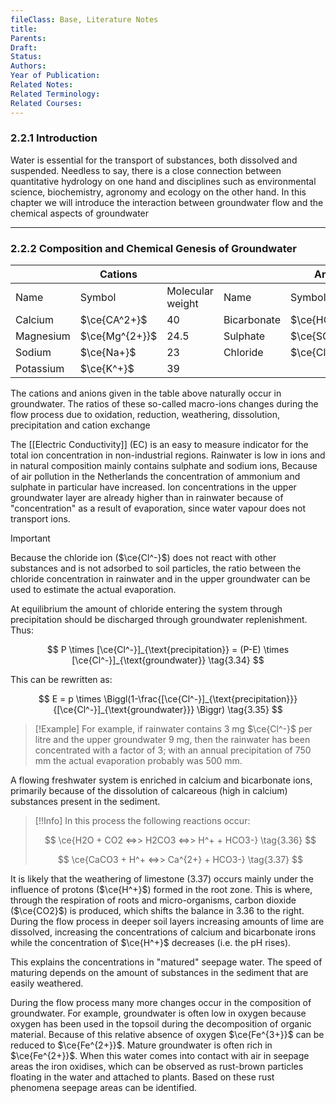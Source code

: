 ```yaml
---
fileClass: Base, Literature Notes
title: 
Parents: 
Draft: 
Status: 
Authors: 
Year of Publication: 
Related Notes: 
Related Terminology: 
Related Courses: 
---
```

### 2.2.1 Introduction
Water is essential for the transport of substances, both dissolved and suspended. Needless to say, there is a close connection between quantitative hydrology on one hand and disciplines such as environmental science, biochemistry, agronomy and ecology on the other hand. In this chapter we will introduce the interaction between groundwater flow and the chemical aspects of groundwater

---
### 2.2.2 Composition and Chemical Genesis of Groundwater

|  | Cations |  |  | Anions |  |
| ---- | ---- | ---- | ---- | ---- | ---- |
| Name | Symbol | Molecular weight | Name | Symbol | Molecular weight |
| Calcium | $\ce{CA^2+}$ | 40 | Bicarbonate | $\ce{HCO3-}$ | 61 |
| Magnesium | $\ce{Mg^{2+}}$ | 24.5 | Sulphate | $\ce{SO4^{2-}}$ | 96 |
| Sodium | $\ce{Na+}$ | 23 | Chloride | $\ce{Cl^-}$ | 35.5 |
| Potassium | $\ce{K^+}$ | 39 |  |  |  |
The cations and anions given in the table above naturally occur in groundwater. The ratios of these so-called macro-ions changes during the flow process due to oxidation, reduction, weathering, dissolution, precipitation and cation exchange

The [[Electric Conductivity]] (EC) is an easy to measure indicator for the total ion concentration in non-industrial regions. Rainwater is low in ions and in natural composition mainly contains sulphate and sodium ions, Because of air pollution in the Netherlands the concentration of ammonium and sulphate in particular have increased. Ion concentrations in the upper groundwater layer are already higher than in rainwater because of "concentration" as a result of evaporation, since water vapour does not transport ions. 

>[!Important]
>Because the chloride ion ($\ce{Cl^-}$) does not react with other substances and is not adsorbed to soil particles, the ratio between the chloride concentration in rainwater and in the upper groundwater can be used to estimate the actual evaporation. 

At equilibrium the amount of chloride entering the system through precipitation should be discharged through groundwater replenishment. Thus: 

$$
P \times [\ce{Cl^-}]_{\text{precipitation}} = (P-E) \times [\ce{Cl^-}]_{\text{groundwater}} \tag{3.34}
$$


This can be rewritten as: 

$$
E = p \times \Biggl(1-\frac{[\ce{Cl^-}]_{\text{precipitation}}}{[\ce{Cl^-}]_{\text{groundwater}}} \Biggr) \tag{3.35} 
$$


>[!Example]
>For example, if rainwater contains 3 mg $\ce{Cl^-}$ per litre and the upper groundwater 9 mg, then the rainwater has been concentrated with a factor of 3; with an annual precipitation of 750 mm the actual evaporation probably was 500 mm. 

A flowing freshwater system is enriched in calcium and bicarbonate ions, primarily because of the dissolution of calcareous (high in calcium) substances present in the sediment. 

>[!!Info]
>In this process the following reactions occur: 
>
> $$
\ce{H2O + CO2 <=>> H2CO3 <=>> H^+ + HCO3-} \tag{3.36} 
> $$
> 
>$$
\ce{CaCO3 + H^+ <=>> Ca^{2+} + HCO3-} \tag{3.37} 
> $$

It is likely that the weathering of limestone (3.37) occurs mainly under the influence of protons ($\ce{H^+}$) formed in the root zone. This is where, through the respiration of roots and micro-organisms, carbon dioxide ($\ce{CO2}$) is produced, which shifts the balance in 3.36 to the right. During the flow process in deeper soil layers increasing amounts of lime are dissolved, increasing the concentrations of calcium and bicarbonate irons while the concentration of $\ce{H^+}$ decreases (i.e. the pH rises). 

This explains the concentrations in "matured" seepage water. The speed of maturing depends on the amount of substances in the sediment that are easily weathered. 

During the flow process many more changes occur in the composition of groundwater. For example, groundwater is often low in oxygen because oxygen has been used in the topsoil during the decomposition of organic material. Because of this relative absence of oxygen $\ce{Fe^{3+}}$ can be reduced to $\ce{Fe^{2+}}$. Mature groundwater is often rich in $\ce{Fe^{2+}}$. When this water comes into contact with air in seepage areas the iron oxidises, which can be observed as rust-brown particles floating in the water and attached to plants. Based on these rust phenomena seepage areas can be identified. 
